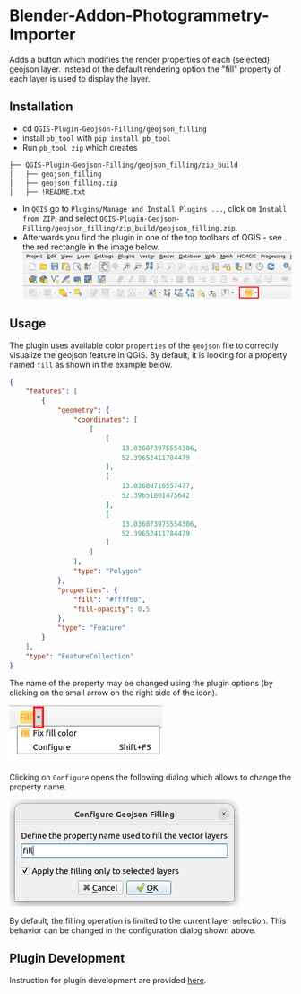 # Blender-Addon-Photogrammetry-Importer

Adds a button which modifies the render properties of each (selected) geojson
layer. Instead of the default rendering option the "fill" property of each
layer is used to display the layer.


## Installation
* cd `QGIS-Plugin-Geojson-Filling/geojson_filling`
* install `pb_tool` with `pip install pb_tool`
* Run `pb_tool zip` which creates
```
├── QGIS-Plugin-Geojson-Filling/geojson_filling/zip_build
│   ├── geojson_filling
│   ├── geojson_filling.zip
│   ├── !README.txt
```
* In `QGIS` go to `Plugins/Manage and Install Plugins ...`, click on
  `Install from ZIP`, and select `QGIS-Plugin-Geojson-Filling/geojson_filling/zip_build/geojson_filling.zip`.
* Afterwards you find the plugin in one of the top toolbars of QGIS - see the
  red rectangle in the image below.
  <img src="doc/images/qgis_toolbar_plugin_rectangle_red.png" />

## Usage
The plugin uses available color `properties` of the `geojson` file to correctly
visualize the geojson feature in QGIS. By default, it is looking for a property
named `fill` as shown in the example below.

```json
{
    "features": [
        {
            "geometry": {
                "coordinates": [
                    [
                        [
                            13.036073975554306,
                            52.39652411784479
                        ],
                        [
                            13.03608716557477,
                            52.39651801475642
                        ],
                        [
                            13.036073975554306,
                            52.39652411784479
                        ]
                    ]
                ],
                "type": "Polygon"
            },
            "properties": {
                "fill": "#ffff00",
                "fill-opacity": 0.5
            },
            "type": "Feature"
        }
    ],
    "type": "FeatureCollection"
}
```

The name of the property may be changed using the plugin options (by clicking
on the small arrow on the right side of the icon).

<img src="doc/images/plugin_options_rectangle_red.png"/>

Clicking on `Configure` opens the following dialog which allows to change the
property name.

<img src="doc/images/configure_dialog.png"/>

By default, the filling operation is limited to the current layer selection.
This behavior can be changed in the configuration dialog shown above.

## Plugin Development
Instruction for plugin development are provided [here](doc/plugin_development.md).
